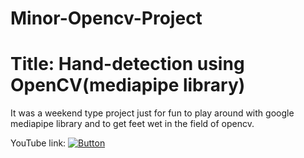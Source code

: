 # Minor-Opencv-Project
# Title: Hand-detection using OpenCV(mediapipe library)

It was a weekend type project just for fun to play around with google mediapipe library and to get feet wet in the field of opencv.

YouTube link: [![Button](https://img.shields.io/badge/HandDetection-FC001B)](https://www.youtube.com/watch?v=mIOgdl4rl0E)


